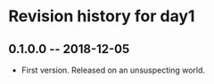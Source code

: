 # Revision history for day1

## 0.1.0.0 -- 2018-12-05 

* First version. Released on an unsuspecting world.

